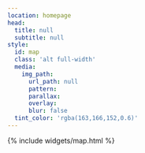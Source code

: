```yaml
---
location: homepage
head:
  title: null
  subtitle: null
style:
  id: map
  class: 'alt full-width'
  media:
    img_path:
      url_path: null
      pattern:
      parallax:
      overlay:
      blur: false
  tint_color: 'rgba(163,166,152,0.6)'
---
```

<div class="row">
<div class="col-sm-12">
    {% include widgets/map.html %}
</div>
</div>
